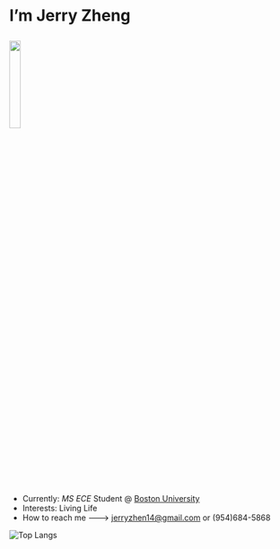  # **I’m Jerry Zheng** <p align="justify"> <img src="https://github.com/user-attachments/assets/53a8d1db-b954-40d2-bde6-b8b3aa1e1cd4"  width="20%">
- Currently: *MS ECE* Student @ [Boston University](https://www.bu.edu/)
- Interests: Living Life
- How to reach me ---> jerryzhen14@gmail.com or (954)684-5868

![Top Langs](https://github-readme-stats.vercel.app/api/top-langs/?username=jerryzheng7&layout=compact&theme=dark)
